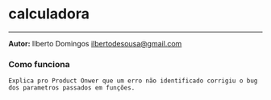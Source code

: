 # calculadora

---
**Autor:** Ilberto Domingos <ilbertodesousa@gmail.com>

### Como funciona
`Explica pro Product Onwer que um erro não identificado corrigiu o bug dos parametros passados em funções.`

